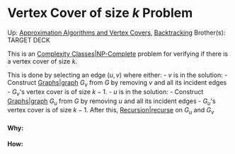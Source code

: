 # Vertex Cover of size $k$ Problem

Up: [Approximation Algorithms and Vertex Covers](approximation_algorithms_and_vertex_covers), [Backtracking](backtracking)
Brother(s):
TARGET DECK

This is an [Complexity Classes|NP-Complete](complexity_classes|np-complete) problem for verifying if there is a vertex cover of size $k$.

This is done by selecting an edge $(u, v)$ where either:
	- $v$ is in the solution: 
		- Construct [Graphs|graph](graphs|graph) $G_v$ from $G$ by removing $v$ and all its incident edges
		- $G_v$'s vertex cover is of size $k-1$.
	- $u$ is in the solution:
		- Construct [Graphs|graph](graphs|graph) $G_u$ from $G$ by removing $u$ and all its incident edges
		- $G_u$'s vertex cover is of size $k-1$.
After this, [Recursion|recurse](recursion|recurse) on $G_u$ and $G_v$





































#### Why:
#### How:









